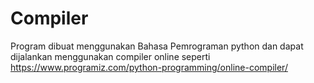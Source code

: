 # Compiler

Program dibuat menggunakan Bahasa Pemrograman python dan dapat dijalankan menggunakan compiler online seperti <a href="https://www.programiz.com/python-programming/online-compiler/">https://www.programiz.com/python-programming/online-compiler/</a>